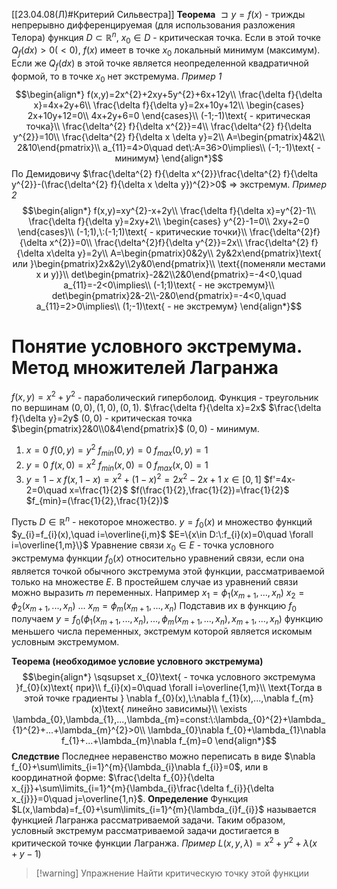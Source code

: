 [[23.04.08(Л)#Критерий Сильвестра]]
**Теорема**
$\sqsupset y=f(x)$ - трижды непрерывно дифференцируемая (для использования разложения Телора) функция $D\subset \mathbb{R}^{n}$, $x_{0}\in D$ - критическая точка. Если в этой точке $Q_{f}(dx)>0(<0)$, $f(x)$ имеет в точке $x_{0}$ локальный минимум (максимум). Если же $Q_{f}(dx)$ в этой точке является неопределенной квадратичной формой, то в точке $x_{0}$ нет экстремума.
*Пример 1*
$$\begin{align*}
f(x,y)=2x^{2}+2xy+5y^{2}+6x+12y\\
\frac{\delta f}{\delta x}=4x+2y+6\\
\frac{\delta f}{\delta y}=2x+10y+12\\
\begin{cases}
2x+10y+12=0\\
4x+2y+6=0
\end{cases}\\
(-1;-1)\text{ - критическая точка}\\
\frac{\delta^{2} f}{\delta x^{2}}=4\\
\frac{\delta^{2} f}{\delta y^{2}}=10\\
\frac{\delta^{2} f}{\delta x \delta y}=2\\
A=\begin{pmatrix}4&2\\
2&10\end{pmatrix}\\
a_{11}=4>0\quad det\:A=36>0\implies\\
(-1;-1)\text{ - минимум}
\end{align*}$$
По Демидовичу $\frac{\delta^{2} f}{\delta x^{2}}\frac{\delta^{2} f}{\delta y^{2}}-(\frac{\delta^{2} f}{\delta x \delta y})^{2}>0$ => экстремум.
*Пример 2*
$$\begin{align*}
f(x,y)=xy^{2}-x+2y\\
\frac{\delta f}{\delta x}=y^{2}-1\\
\frac{\delta f}{\delta y}=2xy+2\\
\begin{cases}
y^{2}-1=0\\
2xy+2=0
\end{cases}\\
(-1;1),\:(-1;1)\text{ - критические точки}\\
\frac{\delta^{2}f}{\delta x^{2}}=0\\
\frac{\delta^{2}f}{\delta y^{2}}=2x\\
\frac{\delta^{2} f}{\delta x\delta y}=2y\\
A=\begin{pmatrix}0&2y\\
2y&2x\end{pmatrix}\text{ или }\begin{pmatrix}2x&2y\\2y&0\end{pmatrix}\\
\text{(поменяли местами x и y)}\\
det\begin{pmatrix}-2&2\\2&0\end{pmatrix}=-4<0,\quad a_{11}=-2<0\implies\\
(-1;1)\text{ - не экстремум}\\
det\begin{pmatrix}2&-2\\-2&0\end{pmatrix}=-4<0,\quad a_{11}=2>0\implies\\
(1;-1)\text{ - не экстремум}
\end{align*}$$
# Понятие условного экстремума. Метод множителей Лагранжа
$f(x,y)=x^{2}+y^{2}$ - параболический гиперболоид.
Функция - треугольник по вершинам $(0,0), (1,0), (0,1)$.
$\frac{\delta f}{\delta x}=2x$
$\frac{\delta f}{\delta y}=2y$
$(0,0)$ - критическая точка
$\begin{pmatrix}2&0\\0&4\end{pmatrix}$
$(0,0)$ - минимум.

1) $x=0$
  $f(0,y)=y^{2}$
  $f_{min}(0,y)=0$
  $f_{max}(0,y)=1$
1) $y=0$
  $f(x,0)=x^{2}$
  $f_{min}(x,0)=0$
  $f_{max}(x,0)=1$
3) $y=1-x$
   $f(x,1-x)=x^{2}+(1-x)^{2}=2x^{2}-2x+1$
   $x\in[0,1]$
   $f'=4x-2=0\quad x=\frac{1}{2}$
   $f(\frac{1}{2},\frac{1}{2})=\frac{1}{2}$
   $f_{min}=(\frac{1}{2},\frac{1}{2})$

Пусть $D\in \mathbb{R}^{n}$ - некоторое множество. $y=f_{0}(x)$
и множество функций $y_{i}=f_{i}(x),\quad i=\overline{i,m}$
$E=\{x\in D:\:f_{i}(x)=0\quad \forall i=\overline{1,m}\}$
Уравнение связи
$x_{0}\in E$ - точка условного экстремума функции $f_{0}(x)$ относительно уравнений связи, если она является точкой обычного экстремума этой функции, рассматриваемой только на множестве $E$.
В простейшем случае из уравнений связи можно выразить $m$ переменных.
Например
$x_{1}=\phi_{1}(x_{m+1},...,x_{n})$
$x_{2}=\phi_{2}(x_{m+1},...,x_{n})$
...
$x_{m}=\phi_{m}(x_{m+1},...,x_{n})$
Подставив их в функцию $f_{0}$ получаем $y=f_{0}(\phi_{1}(x_{m+1},...,x_{n}),...,\phi_{m}(x_{m+1},...,x_{n}),x_{m+1},...,x_{n})$ функцию меньшего числа переменных, экстремум которой является искомым условным экстремумом.

**Теорема (необходимое условие условного экстремума)**
$$\begin{align*}
\sqsupset x_{0}\text{ - точка условного экстремума }f_{0}(x)\text{ при}\\
f_{i}(x)=0\quad \forall i=\overline{1,m}\\
\text{Тогда в этой точке градиенты }
\nabla f_{0}(x),\:\nabla f_{1}(x),...,\nabla f_{m}(x)\text{ линейно зависимы}\\
\exists \lambda_{0},\lambda_{1},...,\lambda_{m}=const:\:\lambda_{0}^{2}+\lambda_{1}^{2}+...+\lambda_{m}^{2}>0\\
\lambda_{0}\nabla f_{0}+\lambda_{1}\nabla f_{1}+...+\lambda_{m}\nabla f_{m}=0
\end{align*}$$
**Следствие**
Последнее неравенство можно переписать в виде $\nabla f_{0}+\sum\limits_{i=1}^{m}{\lambda_{i}\nabla f_{i}}=0$, или в координатной форме: $\frac{\delta f_{0}}{\delta x_{j}}+\sum\limits_{i=1}^{m}{\lambda_{i}\frac{\delta f_{i}}{\delta x_{j}}}=0\quad j=\overline{1,n}$.
**Определение**
Функция $L(x,\lambda)=f_{0}+\sum\limits_{i=1}^{m}{\lambda_{i}f_{i}}$ называется функцией Лагранжа рассматриваемой задачи. Таким образом, условный экстремум рассматриваемой задачи достигается в критической точке функции Лагранжа.
*Пример*
$L(x,y,\lambda)=x^{2}+y^{2}+\lambda(x+y-1)$

>[!warning] Упражнение
>Найти критическую точку этой функции

